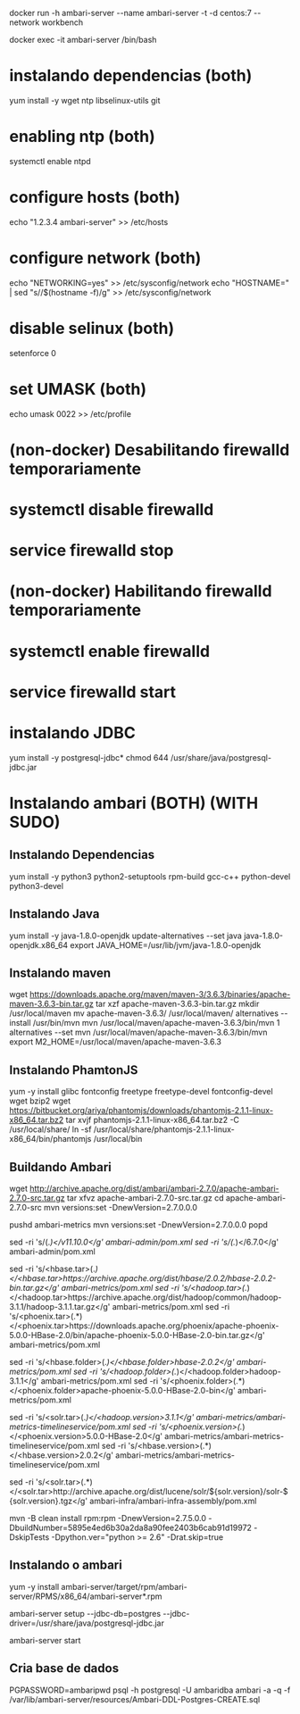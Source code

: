 docker run -h ambari-server --name ambari-server -t -d centos:7 --network workbench

docker exec -it ambari-server /bin/bash

# instalando dependencias (both)
yum install -y wget ntp libselinux-utils git

# enabling ntp (both)
systemctl enable ntpd


# configure hosts (both)
echo "1.2.3.4	ambari-server" >> /etc/hosts

# configure network (both)
echo "NETWORKING=yes" >> /etc/sysconfig/network
echo "HOSTNAME=<hostname>" | sed "s/<hostname>/$(hostname -f)/g" >> /etc/sysconfig/network

# disable selinux (both)
setenforce 0

# set UMASK (both)
echo umask 0022 >> /etc/profile

# (non-docker) Desabilitando firewalld temporariamente
# systemctl disable firewalld
# service firewalld stop



# (non-docker) Habilitando firewalld temporariamente
# systemctl enable firewalld
# service firewalld start

# instalando JDBC

yum install -y postgresql-jdbc*
chmod 644 /usr/share/java/postgresql-jdbc.jar

# Instalando ambari (BOTH) (WITH SUDO)
## Instalando Dependencias
yum install -y python3 python2-setuptools rpm-build gcc-c++ python-devel python3-devel

## Instalando Java
yum install -y java-1.8.0-openjdk 
update-alternatives --set java java-1.8.0-openjdk.x86_64
export JAVA_HOME=/usr/lib/jvm/java-1.8.0-openjdk

## Instalando maven

wget https://downloads.apache.org/maven/maven-3/3.6.3/binaries/apache-maven-3.6.3-bin.tar.gz
tar xzf apache-maven-3.6.3-bin.tar.gz
mkdir /usr/local/maven
mv apache-maven-3.6.3/ /usr/local/maven/
alternatives --install /usr/bin/mvn mvn /usr/local/maven/apache-maven-3.6.3/bin/mvn 1
alternatives --set mvn /usr/local/maven/apache-maven-3.6.3/bin/mvn
export M2_HOME=/usr/local/maven/apache-maven-3.6.3

## Instalando PhamtonJS
yum -y install glibc fontconfig freetype freetype-devel fontconfig-devel wget bzip2
wget https://bitbucket.org/ariya/phantomjs/downloads/phantomjs-2.1.1-linux-x86_64.tar.bz2
tar xvjf phantomjs-2.1.1-linux-x86_64.tar.bz2 -C /usr/local/share/
ln -sf /usr/local/share/phantomjs-2.1.1-linux-x86_64/bin/phantomjs /usr/local/bin

## Buildando Ambari
wget http://archive.apache.org/dist/ambari/ambari-2.7.0/apache-ambari-2.7.0-src.tar.gz
tar xfvz apache-ambari-2.7.0-src.tar.gz
cd apache-ambari-2.7.0-src
mvn versions:set -DnewVersion=2.7.0.0.0
 
pushd ambari-metrics
mvn versions:set -DnewVersion=2.7.0.0.0
popd

sed -ri 's/<nodeVersion>(.*)</<nodeVersion>v11.10.0</g' ambari-admin/pom.xml
sed -ri 's/<npmVersion>(.*)</<npmVersion>6.7.0</g' ambari-admin/pom.xml

sed -ri 's/<hbase\.tar>(.*)</<hbase\.tar>https:\/\/archive\.apache\.org\/dist\/hbase\/2\.0\.2\/hbase-2\.0\.2-bin\.tar\.gz</g' ambari-metrics/pom.xml 
sed -ri 's/<hadoop\.tar>(.*)</<hadoop\.tar>https:\/\/archive\.apache\.org\/dist\/hadoop\/common\/hadoop-3\.1\.1\/hadoop-3\.1\.1\.tar\.gz</g' ambari-metrics/pom.xml 
sed -ri 's/<phoenix\.tar>(.*)</<phoenix.tar>https:\/\/downloads\.apache\.org\/phoenix\/apache-phoenix-5\.0\.0-HBase-2\.0\/bin\/apache-phoenix-5\.0\.0-HBase-2\.0-bin\.tar\.gz</g' ambari-metrics/pom.xml 

sed -ri 's/<hbase\.folder>(.*)</<hbase\.folder>hbase-2\.0\.2</g' ambari-metrics/pom.xml 
sed -ri 's/<hadoop\.folder>(.*)</<hadoop\.folder>hadoop-3\.1\.1</g' ambari-metrics/pom.xml 
sed -ri 's/<phoenix\.folder>(.*)</<phoenix\.folder>apache-phoenix-5\.0\.0-HBase-2\.0-bin</g' ambari-metrics/pom.xml 


sed -ri 's/<solr\.tar>(.*)</<hadoop\.version>3\.1\.1</g' ambari-metrics/ambari-metrics-timelineservice/pom.xml 
sed -ri 's/<phoenix\.version>(.*)</<phoenix\.version>5\.0\.0-HBase-2\.0</g' ambari-metrics/ambari-metrics-timelineservice/pom.xml 
sed -ri 's/<hbase\.version>(.*)</<hbase\.version>2\.0\.2</g' ambari-metrics/ambari-metrics-timelineservice/pom.xml 

sed -ri 's/<solr\.tar>(.*)</<solr\.tar>http:\/\/archive\.apache\.org\/dist\/lucene\/solr\/\$\{solr\.version\}\/solr-\$\{solr\.version\}\.tgz</g' ambari-infra/ambari-infra-assembly/pom.xml


mvn -B clean install rpm:rpm -DnewVersion=2.7.5.0.0 -DbuildNumber=5895e4ed6b30a2da8a90fee2403b6cab91d19972 -DskipTests -Dpython.ver="python >= 2.6" -Drat.skip=true

## Instalando o ambari
yum -y install ambari-server/target/rpm/ambari-server/RPMS/x86_64/ambari-server*.rpm


ambari-server setup --jdbc-db=postgres --jdbc-driver=/usr/share/java/postgresql-jdbc.jar

ambari-server start

## Cria base de dados
PGPASSWORD=ambaripwd psql -h postgresql -U ambaridba ambari  -a -q -f /var/lib/ambari-server/resources/Ambari-DDL-Postgres-CREATE.sql